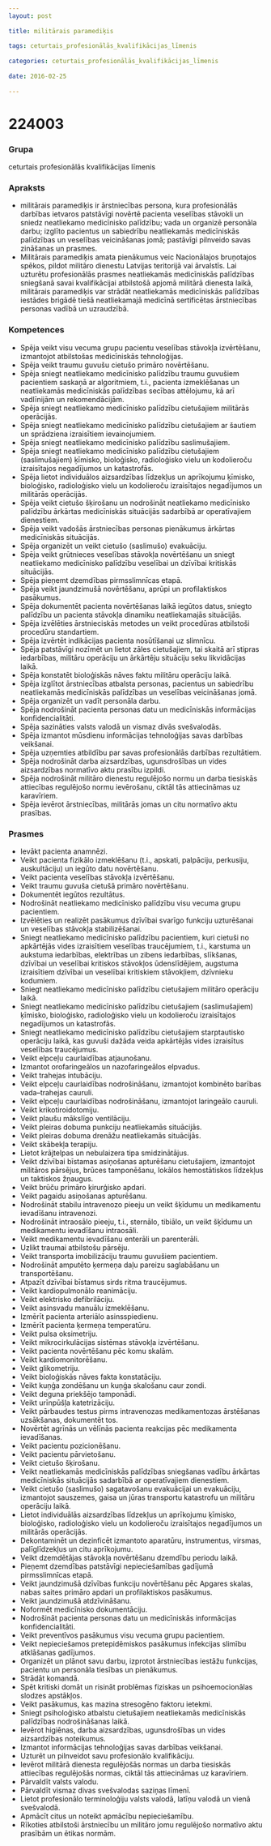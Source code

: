 ```yaml
---
layout: post
    
title: militārais paramediķis
    
tags: ceturtais_profesionālās_kvalifikācijas_līmenis
    
categories: ceturtais_profesionālās_kvalifikācijas_līmenis
    
date: 2016-02-25
    
---
```

# 224003

### Grupa
ceturtais profesionālās kvalifikā­cijas līmenis

### Apraksts

* militārais paramediķis ir ārstniecības persona, kura profesionālās darbības ietvaros patstāvīgi novērtē pacienta veselības stāvokli un sniedz neatliekamo medicīnisko palīdzību; vada un organizē personāla darbu; izglīto pacientus un sabiedrību neatliekamās medicīniskās palīdzības un veselības veicināšanas jomā; pastāvīgi pilnveido savas zināšanas un prasmes.
* Militārais paramediķis amata pienākumus veic Nacionālajos bruņotajos spēkos, pildot militāro dienestu Latvijas teritorijā vai ārvalstīs. Lai uzturētu profesionālās prasmes neatliekamās medicīniskās palīdzības sniegšanā savai kvalifikācijai atbilstošā apjomā militārā dienesta laikā, militārais paramediķis var strādāt neatliekamās medicīniskās palīdzības iestādes brigādē tiešā neatliekamajā medicīnā sertificētas ārstniecības personas vadībā un uzraudzībā.

### Kompetences

* Spēja veikt visu vecuma grupu pacientu veselības stāvokļa izvērtēšanu, izmantojot atbilstošas medicīniskās tehnoloģijas.
* Spēja veikt traumu guvušu cietušo primāro novērtēšanu.
* Spēja sniegt neatliekamo medicīnisko palīdzību traumu guvušiem pacientiem saskaņā ar algoritmiem, t.i., pacienta izmeklēšanas un neatliekamās medicīniskās palīdzības secības attēlojumu, kā arī vadlīnijām un rekomendācijām.
* Spēja sniegt neatliekamo medicīnisko palīdzību cietušajiem militārās operācijās.
* Spēja sniegt neatliekamo medicīnisko palīdzību cietušajiem ar šautiem un sprādziena izraisītiem ievainojumiem.
* Spēja sniegt neatliekamo medicīnisko palīdzību saslimušajiem.
* Spēja sniegt neatliekamo medicīnisko palīdzību cietušajiem (saslimušajiem) ķīmisko, bioloģisko, radioloģisko vielu un kodolieroču izraisītajos negadījumos un katastrofās.
* Spēja lietot individuālos aizsardzības līdzekļus un aprīkojumu ķīmisko, bioloģisko, radioloģisko vielu un kodolieroču izraisītajos negadījumos un militārās operācijās.
* Spēja veikt cietušo šķirošanu un nodrošināt neatliekamo medicīnisko palīdzību ārkārtas medicīniskās situācijās sadarbībā ar operatīvajiem dienestiem.
* Spēja veikt vadošās ārstniecības personas pienākumus ārkārtas medicīniskās situācijās.
* Spēja organizēt un veikt cietušo (saslimušo) evakuāciju.
* Spēja veikt grūtnieces veselības stāvokļa novērtēšanu un sniegt neatliekamo medicīnisko palīdzību veselībai un dzīvībai kritiskās situācijās.
* Spēja pieņemt dzemdības pirmsslimnīcas etapā.
* Spēja veikt jaundzimušā novērtēšanu, aprūpi un profilaktiskos pasākumus.
* Spēja dokumentēt pacienta novērtēšanas laikā iegūtos datus, sniegto palīdzību un pacienta stāvokļa dinamiku neatliekamajās situācijās.
* Spēja izvēlēties ārstnieciskās metodes un veikt procedūras atbilstoši procedūru standartiem.
* Spēja izvērtēt indikācijas pacienta nosūtīšanai uz slimnīcu.
* Spēja patstāvīgi nozīmēt un lietot zāles cietušajiem, tai skaitā arī stipras iedarbības, militāru operāciju un ārkārtēju situāciju seku likvidācijas laikā.
* Spēja konstatēt bioloģiskās nāves faktu militāru operāciju laikā.
* Spēja izglītot ārstniecības atbalsta personas, pacientus un sabiedrību neatliekamās medicīniskās palīdzības un veselības veicināšanas jomā.
* Spēja organizēt un vadīt personāla darbu.
* Spēja nodrošināt pacienta personas datu un medicīniskās informācijas konfidencialitāti.
* Spēja sazināties valsts valodā un vismaz divās svešvalodās.
* Spēja izmantot mūsdienu informācijas tehnoloģijas savas darbības veikšanai.
* Spēja uzņemties atbildību par savas profesionālās darbības rezultātiem.
* Spēja nodrošināt darba aizsardzības, ugunsdrošības un vides aizsardzības normatīvo aktu prasību izpildi.
* Spēja nodrošināt militāro dienestu regulējošo normu un darba tiesiskās attiecības regulējošo normu ievērošanu, ciktāl tās attiecināmas uz karavīriem.
* Spēja ievērot ārstniecības, militārās jomas un citu normatīvo aktu prasības.

### Prasmes 
* Ievākt pacienta anamnēzi.
* Veikt pacienta fizikālo izmeklēšanu (t.i., apskati, palpāciju, perkusiju, auskultāciju) un iegūto datu novērtēšanu.
* Veikt pacienta veselības stāvokļa izvērtēšanu.
* Veikt traumu guvuša cietušā primāro novērtēšanu.
* Dokumentēt iegūtos rezultātus.
* Nodrošināt neatliekamo medicīnisko palīdzību visu vecuma grupu pacientiem.
* Izvēlēties un realizēt pasākumus dzīvībai svarīgo funkciju uzturēšanai un veselības stāvokļa stabilizēšanai.
* Sniegt neatliekamo medicīnisko palīdzību pacientiem, kuri cietuši no apkārtējās vides izraisītiem veselības traucējumiem, t.i., karstuma un aukstuma iedarbības, elektrības un zibens iedarbības, slīkšanas, dzīvībai un veselībai kritiskos stāvokļos ūdenslīdējiem, augstuma izraisītiem dzīvībai un veselībai kritiskiem stāvokļiem, dzīvnieku kodumiem.
* Sniegt neatliekamo medicīnisko palīdzību cietušajiem militāro operāciju laikā.
* Sniegt neatliekamo medicīnisko palīdzību cietušajiem (saslimušajiem) ķīmisko, bioloģisko, radioloģisko vielu un kodolieroču izraisītajos negadījumos un katastrofās.
* Sniegt neatliekamo medicīnisko palīdzību cietušajiem starptautisko operāciju laikā, kas guvuši dažāda veida apkārtējās vides izraisītus veselības traucējumus.
* Veikt elpceļu caurlaidības atjaunošanu.
* Izmantot orofaringeālos un nazofaringeālos elpvadus.
* Veikt trahejas intubāciju.
* Veikt elpceļu caurlaidības nodrošināšanu, izmantojot kombinēto barības vada–trahejas cauruli.
* Veikt elpceļu caurlaidības nodrošināšanu, izmantojot laringeālo cauruli.
* Veikt krikotiroidotomiju.
* Veikt plaušu mākslīgo ventilāciju.
* Veikt pleiras dobuma punkciju neatliekamās situācijās.
* Veikt pleiras dobuma drenāžu neatliekamās situācijās.
* Veikt skābekļa terapiju.
* Lietot krājtelpas un nebulaizera tipa smidzinātājus.
* Veikt dzīvībai bīstamas asiņošanas apturēšanu cietušajiem, izmantojot militāros pārsējus, brūces tamponēšanu, lokālos hemostātiskos līdzekļus un taktiskos žņaugus.
* Veikt brūču primāro ķirurģisko apdari.
* Veikt pagaidu asiņošanas apturēšanu.
* Nodrošināt stabilu intravenozo pieeju un veikt šķīdumu un medikamentu ievadīšanu intravenozi.
* Nodrošināt intraosālo pieeju, t.i., sternālo, tibiālo, un veikt šķīdumu un medikamentu ievadīšanu intraosāli.
* Veikt medikamentu ievadīšanu enterāli un parenterāli.
* Uzlikt traumai atbilstošu pārsēju.
* Veikt transporta imobilizāciju traumu guvušiem pacientiem.
* Nodrošināt amputēto ķermeņa daļu pareizu saglabāšanu un transportēšanu.
* Atpazīt dzīvībai bīstamus sirds ritma traucējumus.
* Veikt kardiopulmonālo reanimāciju.
* Veikt elektrisko defibrilāciju.
* Veikt asinsvadu manuālu izmeklēšanu.
* Izmērīt pacienta arteriālo asinsspiedienu.
* Izmērīt pacienta ķermeņa temperatūru.
* Veikt pulsa oksimetriju.
* Veikt mikrocirkulācijas sistēmas stāvokļa izvērtēšanu.
* Veikt pacienta novērtēšanu pēc komu skalām.
* Veikt kardiomonitorēšanu.
* Veikt glikometriju.
* Veikt bioloģiskās nāves fakta konstatāciju.
* Veikt kuņģa zondēšanu un kuņģa skalošanu caur zondi.
* Veikt deguna priekšējo tamponādi.
* Veikt urīnpūšļa katetrizāciju.
* Veikt pārbaudes testus pirms intravenozas medikamentozas ārstēšanas uzsākšanas, dokumentēt tos.
* Novērtēt agrīnās un vēlīnās pacienta reakcijas pēc medikamenta ievadīšanas.
* Veikt pacientu pozicionēšanu.
* Veikt pacientu pārvietošanu.
* Veikt cietušo šķirošanu.
* Veikt neatliekamās medicīniskās palīdzības sniegšanas vadību ārkārtas medicīniskās situācijās sadarbībā ar operatīvajiem dienestiem.
* Veikt cietušo (saslimušo) sagatavošanu evakuācijai un evakuāciju, izmantojot sauszemes, gaisa un jūras transportu katastrofu un militāru operāciju laikā.
* Lietot individuālās aizsardzības līdzekļus un aprīkojumu ķīmisko, bioloģisko, radioloģisko vielu un kodolieroču izraisītajos negadījumos un militārās operācijās.
* Dekontaminēt un dezinficēt izmantoto aparatūru, instrumentus, virsmas, palīglīdzekļus un citu aprīkojumu.
* Veikt dzemdētājas stāvokļa novērtēšanu dzemdību periodu laikā.
* Pieņemt dzemdības patstāvīgi nepieciešamības gadījumā pirmsslimnīcas etapā.
* Veikt jaundzimušā dzīvības funkciju novērtēšanu pēc Apgares skalas, nabas saites primāro apdari un profilaktiskos pasākumus.
* Veikt jaundzimušā atdzīvināšanu.
* Noformēt medicīnisko dokumentāciju.
* Nodrošināt pacienta personas datu un medicīniskās informācijas konfidencialitāti.
* Veikt preventīvos pasākumus visu vecuma grupu pacientiem.
* Veikt nepieciešamos pretepidēmiskos pasākumus infekcijas slimību atklāšanas gadījumos.
* Organizēt un plānot savu darbu, izprotot ārstniecības iestāžu funkcijas, pacientu un personāla tiesības un pienākumus.
* Strādāt komandā.
* Spēt kritiski domāt un risināt problēmas fiziskas un psihoemocionālas slodzes apstākļos.
* Veikt pasākumus, kas mazina stresogēno faktoru ietekmi.
* Sniegt psiholoģisko atbalstu cietušajiem neatliekamās medicīniskās palīdzības nodrošināšanas laikā.
* Ievērot higiēnas, darba aizsardzības, ugunsdrošības un vides aizsardzības noteikumus.
* Izmantot informācijas tehnoloģijas savas darbības veikšanai.
* Uzturēt un pilnveidot savu profesionālo kvalifikāciju.
* Ievērot militārā dienesta regulējošās normas un darba tiesiskās attiecības regulējošās normas, ciktāl tās attiecināmas uz karavīriem.
* Pārvaldīt valsts valodu.
* Pārvaldīt vismaz divas svešvalodas saziņas līmenī.
* Lietot profesionālo terminoloģiju valsts valodā, latīņu valodā un vienā svešvalodā.
* Apmācīt citus un noteikt apmācību nepieciešamību.
* Rīkoties atbilstoši ārstniecību un militāro jomu regulējošo normatīvo aktu prasībām un ētikas normām.